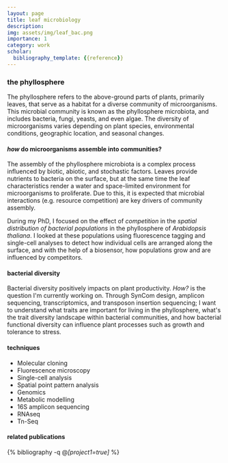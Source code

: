 ```yaml
---
layout: page
title: leaf microbiology
description: 
img: assets/img/leaf_bac.png
importance: 1
category: work
scholar:
  bibliography_template: {{reference}}
---
```


### **the phyllosphere**
The phyllosphere refers to the above-ground parts of plants, primarily leaves, that serve as a habitat for a diverse community of microorganisms. This microbial community is known as the phyllosphere microbiota, and includes bacteria, fungi, yeasts, and even algae. The diversity of microorganisms varies depending on plant species, environmental conditions, geographic location, and seasonal changes.

#### ***how* do microorganisms assemble into communities?**

The assembly of the phyllosphere microbiota is a complex process influenced by biotic, abiotic, and stochastic factors. Leaves provide nutrients to bacteria on the surface, but at the same time the leaf characteristics render a water and space-limited environment for microorganisms to proliferate. Due to this, it is expected that microbial interactions (e.g. resource competition) are key drivers of community assembly.

During my PhD, I focused on the effect of *competition* in the *spatial distribution of bacterial populations* in the phyllosphere of *Arabidopsis thaliana*. I looked at these populations using fluorescence tagging and single-cell analyses to detect how individual cells are arranged along the surface, and with the help of a biosensor, how populations grow and are influenced by competitors.

#### **bacterial diversity**

Bacterial diversity positively impacts on plant productivity. *How?* is the question I'm currently working on. Through SynCom design, amplicon sequencing, transcriptomics, and transposon insertion sequencing; I want to understand what traits are important for living in the phyllosphere, what's the trait diversity landscape within bacterial communities, and how bacterial functional diversity can influence plant processes such as growth and tolerance to stress.

#### **techniques**
- Molecular cloning
- Fluorescence microscopy
- Single-cell analysis
- Spatial point pattern analysis
- Genomics
- Metabolic modelling
- 16S amplicon sequencing
- RNAseq
- Tn-Seq

#### **related publications**

{% bibliography -q @*[project1=true]* %}
